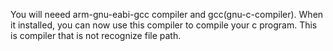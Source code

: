 You will neeed arm-gnu-eabi-gcc compiler and gcc(gnu-c-compiler). When it installed, you can now use this compiler to compile your c program. This is compiler that is not recognize file path. 
